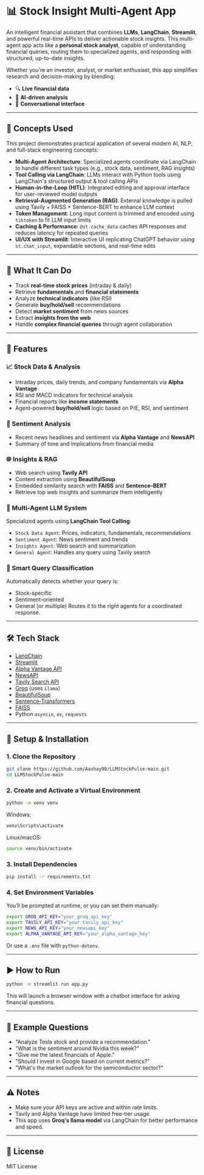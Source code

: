 # 📊 Stock Insight Multi-Agent App

An intelligent financial assistant that combines **LLMs**, **LangChain**, **Streamlit**, and powerful real-time APIs to deliver actionable stock insights. This multi-agent app acts like a **personal stock analyst**, capable of understanding financial queries, routing them to specialized agents, and responding with structured, up-to-date insights.

Whether you're an investor, analyst, or market enthusiast, this app simplifies research and decision-making by blending:

- 🔍 **Live financial data**
- 🧠 **AI-driven analysis**
- 💬 **Conversational interface**

---

## 🧠 Concepts Used

This project demonstrates practical application of several modern AI, NLP, and full-stack engineering concepts:

- **Multi-Agent Architecture**: Specialized agents coordinate via LangChain to handle different task types (e.g., stock data, sentiment, RAG insights)
- **Tool Calling via LangChain**: LLMs interact with Python tools using LangChain's structured output & tool calling APIs
- **Human-in-the-Loop (HITL)**: Integrated editing and approval interface for user-reviewed model outputs
- **Retrieval-Augmented Generation (RAG)**: External knowledge is pulled using Tavily + FAISS + Sentence-BERT to enhance LLM context
- **Token Management**: Long input content is trimmed and encoded using `tiktoken` to fit LLM input limits
- **Caching & Performance**: `@st.cache_data` caches API responses and reduces latency for repeated queries
- **UI/UX with Streamlit**: Interactive UI replicating ChatGPT behavior using `st.chat_input`, expandable sections, and real-time edits

---

## 💼 What It Can Do

- Track **real-time stock prices** (intraday & daily)
- Retrieve **fundamentals** and **financial statements**
- Analyze **technical indicators** (like RSI)
- Generate **buy/hold/sell** recommendations
- Detect **market sentiment** from news sources
- Extract **insights from the web**
- Handle **complex financial queries** through agent collaboration

---

## 🚀 Features

### 📈 Stock Data & Analysis
- Intraday prices, daily trends, and company fundamentals via **Alpha Vantage**
- RSI and MACD indicators for technical analysis
- Financial reports like **income statements**
- Agent-powered **buy/hold/sell** logic based on P/E, RSI, and sentiment

### 📰 Sentiment Analysis
- Recent news headlines and sentiment via **Alpha Vantage** and **NewsAPI**
- Summary of tone and implications from financial media

### 🌐 Insights & RAG
- Web search using **Tavily API**
- Content extraction using **BeautifulSoup**
- Embedded similarity search with **FAISS** and **Sentence-BERT**
- Retrieve top web insights and summarize them intelligently

### 🤖 Multi-Agent LLM System
Specialized agents using **LangChain Tool Calling**:
- `Stock Data Agent`: Prices, indicators, fundamentals, recommendations
- `Sentiment Agent`: News sentiment and trends
- `Insights Agent`: Web search and summarization
- `General Agent`: Handles any query using Tavily search

### 🧠 Smart Query Classification
Automatically detects whether your query is:
- Stock-specific
- Sentiment-oriented
- General (or multiple)
Routes it to the right agents for a coordinated response.

---

## 🛠️ Tech Stack

- [LangChain](https://www.langchain.com/)
- [Streamlit](https://streamlit.io/)
- [Alpha Vantage API](https://www.alphavantage.co/)
- [NewsAPI](https://newsapi.org/)
- [Tavily Search API](https://docs.tavily.com/)
- [Groq](https://groq.com/) (uses `Llama`)
- [BeautifulSoup](https://pypi.org/project/beautifulsoup4/)
- [Sentence-Transformers](https://www.sbert.net/)
- [FAISS](https://faiss.ai/)
- Python `asyncio`, `os`, `requests`

---

## 🔧 Setup & Installation

### 1. Clone the Repository
```bash
git clone https://github.com/Aashay98/LLMStockPulse-main.git
cd LLMStockPulse-main
```

### 2. Create and Activate a Virtual Environment
```bash
python -m venv venv
```
Windows:
```bash
venv\Scripts\activate
```
Linux/macOS:
```bash
source venv/bin/activate
```

### 3. Install Dependencies
```bash
pip install -r requirements.txt
```

### 4. Set Environment Variables
You’ll be prompted at runtime, or you can set them manually:
```bash
export GROQ_API_KEY="your_groq_api_key"
export TAVILY_API_KEY="your_tavily_api_key"
export NEWS_API_KEY="your_newsapi_key"
export ALPHA_VANTAGE_API_KEY="your_alpha_vantage_key"
```
Or use a `.env` file with `python-dotenv`.

---

## ▶️ How to Run

```bash
python -m streamlit run app.py
```

This will launch a browser window with a chatbot interface for asking financial questions.

---

## 💬 Example Questions

- "Analyze Tesla stock and provide a recommendation."
- "What is the sentiment around Nvidia this week?"
- "Give me the latest financials of Apple."
- "Should I invest in Google based on current metrics?"
- "What's the market outlook for the semiconductor sector?"

---

## ⚠️ Notes
- Make sure your API keys are active and within rate limits.
- Tavily and Alpha Vantage have limited free-tier usage.
- This app uses **Groq's llama model** via LangChain for better performance and speed.

---

## 📄 License

MIT License

